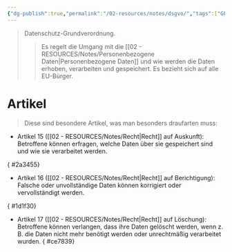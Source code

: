 ```yaml
---
{"dg-publish":true,"permalink":"/02-resources/notes/dsgvo/","tags":["GFN/prüfungsrelevant/AP1/vorbereitung"],"noteIcon":"","updated":"2025-07-12T13:31:41.000+02:00"}
---
```


>Datenschutz-Grundverordnung.
>>Es regelt die Umgang mit die [[02 - RESOURCES/Notes/Personenbezogene Daten\|Personenbezogene Daten]] und wie werden die Daten erhoben, verarbeiten und gespeichert.
>>Es bezieht sich auf alle EU-Bürger.


# Artikel
>Diese sind besondere Artikel, was man besonders draufarten muss:

- Artikel 15 ([[02 - RESOURCES/Notes/Recht\|Recht]] auf Auskunft):
  Betroffene können erfragen, welche Daten über sie gespeichert sind und wie sie verarbeitet werden.
  
{ #2a3455}

- Artikel 16 ([[02 - RESOURCES/Notes/Recht\|Recht]] auf Berichtigung):
   Falsche oder unvollständige Daten können korrigiert oder vervollständigt werden.
   
{ #1d1f30}

- Artikel 17 ([[02 - RESOURCES/Notes/Recht\|Recht]] auf Löschung): 
  Betroffene können verlangen, dass ihre Daten gelöscht werden, wenn z. B. die Daten nicht mehr benötigt werden oder unrechtmäßig verarbeitet wurden.
{ #ce7839}
